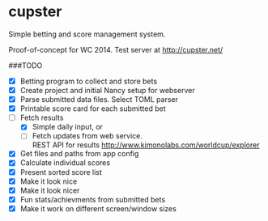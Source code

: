 cupster
=======

Simple betting and score management system. 

Proof-of-concept for WC 2014.  Test server at http://cupster.net/

###TODO
- [x] Betting program to collect and store bets
- [x] Create project and initial Nancy setup for webserver
- [x] Parse submitted data files. Select TOML parser
- [x] Printable score card for each submitted bet
- [ ] Fetch results 
    - [x] Simple daily input, or
    - [ ] Fetch updates from web service.  
    REST API for results http://www.kimonolabs.com/worldcup/explorer
- [x] Get files and paths from app config
- [x] Calculate individual scores
- [x] Present sorted score list
- [x] Make it look nice
- [x] Make it look nicer
- [x] Fun stats/achievments from submitted bets
- [x] Make it work on different screen/window sizes
